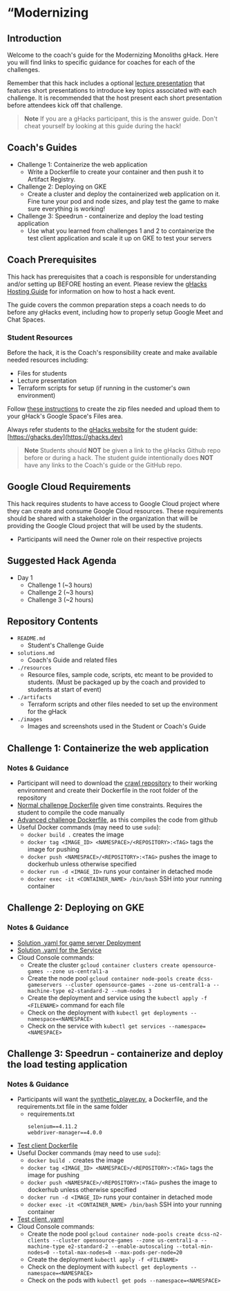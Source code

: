 # “Modernizing

## Introduction

Welcome to the coach's guide for the Modernizing Monoliths gHack. Here you will find links to specific guidance for coaches for each of the challenges.

Remember that this hack includes a optional [lecture presentation](resources/lecture.pdf) that features short presentations to introduce key topics associated with each challenge. It is recommended that the host present each short presentation before attendees kick off that challenge.

> **Note** If you are a gHacks participant, this is the answer guide. Don't cheat yourself by looking at this guide during the hack!

## Coach's Guides

- Challenge 1: Containerize the web application
   - Write a Dockerfile to create your container and then push it to Artifact Registry.
- Challenge 2: Deploying on GKE
   - Create a cluster and deploy the containerized web application on it. Fine tune your pod and node sizes, and play test the game to make sure everything is working!
- Challenge 3: Speedrun - containerize and deploy the load testing application
   - Use what you learned from challenges 1 and 2 to containerize the test client application and scale it up on GKE to test your servers

## Coach Prerequisites

This hack has prerequisites that a coach is responsible for understanding and/or setting up BEFORE hosting an event. Please review the [gHacks Hosting Guide](https://ghacks.dev/faq/howto-host-hack.html) for information on how to host a hack event.

The guide covers the common preparation steps a coach needs to do before any gHacks event, including how to properly setup Google Meet and Chat Spaces.

### Student Resources

Before the hack, it is the Coach's responsibility create and make available needed resources including: 
- Files for students
- Lecture presentation
- Terraform scripts for setup (if running in the customer's own environment)

Follow [these instructions](https://ghacks.dev/faq/howto-host-hack.html#making-resources-available) to create the zip files needed and upload them to your gHack's Google Space's Files area. 

Always refer students to the [gHacks website](https://ghacks.dev) for the student guide: [https://ghacks.dev](https://ghacks.dev)

> **Note** Students should **NOT** be given a link to the gHacks Github repo before or during a hack. The student guide intentionally does **NOT** have any links to the Coach's guide or the GitHub repo.

## Google Cloud Requirements

This hack requires students to have access to Google Cloud project where they can create and consume Google Cloud resources. These requirements should be shared with a stakeholder in the organization that will be providing the Google Cloud project that will be used by the students.

- Participants will need the Owner role on their respective projects

## Suggested Hack Agenda

- Day 1
  - Challenge 1 (~3 hours)
  - Challenge 2 (~3 hours)
  - Challenge 3 (~2 hours)

## Repository Contents

- `README.md`
  - Student's Challenge Guide
- `solutions.md`
  - Coach's Guide and related files
- `./resources`
  - Resource files, sample code, scripts, etc meant to be provided to students. (Must be packaged up by the coach and provided to students at start of event)
- `./artifacts`
  - Terraform scripts and other files needed to set up the environment for the gHack
- `./images`
  - Images and screenshots used in the Student or Coach's Guide

## Challenge 1: Containerize the web application

### Notes & Guidance

- Participant will need to download the [crawl repository](https://github.com/TheLanceLord/crawl) to their working environment and create their Dockerfile in the root folder of the repository
- [Normal challenge Dockerfile](https://github.com/TheLanceLord/modernizing-monoliths-solutions/blob/main/challenge-1/recommended_dockerfile) given time constraints. Requires the student to compile the code manually
- [Advanced challenge Dockerfile](https://github.com/TheLanceLord/modernizing-monoliths-solutions/blob/main/challenge-1/optimal_dockerfile), as this compiles the code from github
- Useful Docker commands (may need to use `sudo`):
  - `docker build .` creates the image
  - `docker tag <IMAGE_ID> <NAMESPACE>/<REPOSITORY>:<TAG>` tags the image for pushing
  - `docker push <NAMESPACE>/<REPOSITORY>:<TAG>` pushes the image to dockerhub unless otherwise specified
  - `docker run -d <IMAGE_ID>` runs your container in detached mode
  - `docker exec -it <CONTAINER_NAME> /bin/bash` SSH into your running container

## Challenge 2: Deploying on GKE

### Notes & Guidance

- [Solution .yaml for game server Deployment](https://github.com/TheLanceLord/modernizing-monoliths-solutions/blob/main/challenge-2/game_server_deployment.yaml)
- [Solution .yaml for the Service](https://github.com/TheLanceLord/modernizing-monoliths-solutions/blob/main/challenge-2/service.yaml)
- Cloud Console commands:
  - Create the cluster `gcloud container clusters create opensource-games --zone us-central1-a`
  - Create the node pool `gcloud container node-pools create dcss-gameservers --cluster opensource-games --zone us-central1-a --machine-type e2-standard-2 --num-nodes 3`
  - Create the deployment and service using the `kubectl apply -f <FILENAME>` command for each file
  - Check on the deployment with `kubectl get deployments --namespace=<NAMESPACE>`
  - Check on the service with `kubectl get services --namespace=<NAMESPACE>`

## Challenge 3: Speedrun - containerize and deploy the load testing application

### Notes & Guidance

- Participants will want the [synthetic_player.py](https://github.com/TheLanceLord/crawl/blob/master/load-testing/synthetic_player.py), a Dockerfile, and the requirements.txt file in the same folder
  - requirements.txt
    ```
    selenium==4.11.2
    webdriver-manager==4.0.0
    ```
- [Test client Dockerfile](https://github.com/TheLanceLord/modernizing-monoliths-solutions/tree/main/challenge-3)
- Useful Docker commands (may need to use `sudo`):
  - `docker build .` creates the image
  - `docker tag <IMAGE_ID> <NAMESPACE>/<REPOSITORY>:<TAG>` tags the image for pushing
  - `docker push <NAMESPACE>/<REPOSITORY>:<TAG>` pushes the image to dockerhub unless otherwise specified
  - `docker run -d <IMAGE_ID>` runs your container in detached mode
  - `docker exec -it <CONTAINER_NAME> /bin/bash` SSH into your running container
- [Test client .yaml](https://github.com/TheLanceLord/modernizing-monoliths-solutions/blob/main/challenge-3/test_client_e2.yaml)
- Cloud Console commands:
  - Create the node pool `gcloud container node-pools create dcss-n2-clients --cluster opensource-games --zone us-central1-a --machine-type e2-standard-2 --enable-autoscaling --total-min-nodes=0 --total-max-nodes=8 --max-pods-per-node=20`
  - Create the deployment `kubectl apply -f <FILENAME>`
  - Check on the deployment with `kubectl get deployments --namespace=<NAMESPACE>`
  - Check on the pods with `kubectl get pods --namespace=<NAMESPACE>`